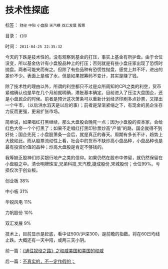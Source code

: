 # 技术性探底

标签： `财经` `中阳` `小盘股` `天汽模` `双汇发展` `股票` 

目录： `打印`

时间： `2011-04-25 22:35:32`

今天的下跌是技术性的。没有观察到基金的打压，事实上基金有所护盘。由于仓位没变，所以基金估计有小盘股品种上的打压；否则就是有些小盘庄家出现了恐慌时抛盘。两者可能夹而有之。但除了有些品种有恐慌性抛盘，感觉上并不坏，进出的差价不少。表面上是缩了水，但是如果按筹码不变计，其实是赚了钱。

除了技术性的理由以外，所谓的利空都只不过是众所周知的CPI之类的利空，货币紧缩确认也是早在几个月前就明确，滞胀基本确定。目前进入了压注大盘国企，还是小盘民企的时侯。前者是预计这次萧条可以重新计划经济印刷多点钞票，又撑出一个牛市，（以后洪水滔天是以后的事）；前者是渐渐紧缩之下，有现金的民企生存力反而更强，更易扩张市场。

简单说，如果唱红打黑继续，那么大盘股会晚死一点；因为小盘股的资本家，会给红色大帝一个个打黑了；如果不走唱红打黑印钞票炒高“产值”的路，国企就得不到好处；国企先死；小盘股萧条一会后，就是真正的春天。周期有多长不计，趋势上大致如此。而从股票流动性上看，社会中的货币不缺炒高小盘品种，小盘品种也是最有投资价值的品种；炒高大盘股是肯定不够钱的。

我等缺乏股神们炒买银行地产之类的信仰。如果仍然在股市中停留，就仍然保留在小盘股之中。清仓明牌珠宝,兄弟科技,天汽模,捷成股份,宋城股份；仓位99%。亏损仅次于创业板。

创业板 38%

中小板 31%

华锐风电 11%

力帆股份 10%

双汇发展 9%

技术上，目前显示是赶底，看中证500/沪深300，是前瞻的指数。将在60日均线止跌。大概还有一天中阳，或两三天小阴。



前一篇：[《通往奴役之路》之权威美国和美国的权威](../../../2011/4/24/《通往奴役之路》之权威美国和美国的权威.md)

后一篇：[不真实的，不一定作假的；](../../../2011/4/25/不真实的，不一定作假的；.md)